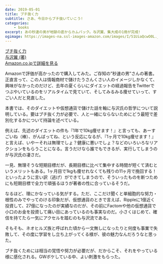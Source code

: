 ```yaml
---
date: 2019-05-01
title: ブチ抜く力
subtitle: さあ、今日からブチ抜いていこう! 
categories: 
    - books
excerpt: あの秒速の男が地獄の底からカムバック。与沢翼、集大成の1冊が完成!
ogimage: https://images-na.ssl-images-amazon.com/images/I/51UiaQcwO0L._SX333_BO1,204,203,200_.jpg
---
```


<div class="__media"><a href="https://www.amazon.co.jp/dp/4594079431/?tag=warikiru-22" target="_blank" rel="noopener">
<img src="https://images-na.ssl-images-amazon.com/images/I/51UiaQcwO0L._SX333_BO1,204,203,200_.jpg" alt="" class="__media__image">
<div class="__media__body">
    <div>ブチ抜く力</div>
    <div class="__media__text">与沢翼 (著)</div>
    <div>Amazon.co.jpで詳細を見る</div>
</div>
</a></div>

Amazonで評価が高かったので購入してみた。ご存知の”秒速の男”さんの著書。正直言って、この人は情報商材で儲けたうさんくさい人のイメージしかなくて、興味がなかったのだけど、去年の夏くらいにダイエットの経過報告をTwitterでつぶやいているのをリアルタイムで見ていて、そしてみるみる痩せていって、すごい人だと見直した。

本書では、そのダイエットや仮想通貨で儲けた話を軸に与沢氏の哲学について説明している。要はブチ抜く力が必要で、人と一緒にならないためにどう最短で差別化するかについて持論を述べている。

例えば、先述のダイエットの件も『1年で10kg痩せます！』と言っても、あーすごいね（棒）、がんばってね、という反応になるが、『1ヶ月で10kg痩せます！』と言えば、いやーそれは無理でしょ？健康に悪いでしょ？などのいろいろなリアクションをもらうことになる。言うだけなら誰でもできるが、実行してしまうのが与沢氏の凄さだ。

一見、無理そうな短期目標だが、長期目標に比べて集中する時間が短くて済むというメリットもある。1ヶ月目で1kgも痩せれなくても残りの11ヶ月で挽回する！といったように言い訳（逃げ）ができてしまうので、そういったものを断つためにも短期目標で全力で頑張るほうが著者の性に合っているそうだ。

なるほど、理にかなっている気がする。ただ、ここだけ聞くと単細胞的な努力・根性のみでやってのける印象だが、仮想通貨のときで言えば、Rippleに1億近く投資して、27億になったのが実績なのだが、その前にFactomや他の仮想通貨で小口のお金を投資して痛い目にあっているのも事実なのだ。小さくはじめて、確信を持てたら一気にアクセルを踏むのも与沢流である。

そもそも、ネオヒルズ族と呼ばれた頃から一文無しになったりと何度も事業で失敗して、その度に学習をし立ち上がってくる様が、彼の魅力なんだろうなと思った。

ブチ抜くためには相当の覚悟や努力が必要だが、だからこそ、それをやっている様に感化される。GWボケしている中、よい刺激をもらった。

